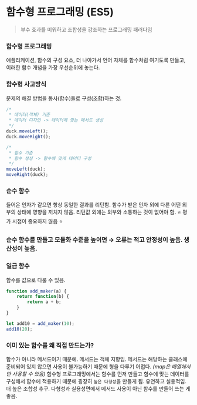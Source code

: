 # 함수형 프로그래밍 (ES5)

> 부수 효과를 미워하고 조합성을 강조하는 프로그래밍 패러다임
> 

### 함수형 프로그래밍

애플리케이션, 함수의 구성 요소, 더 나아가서 언어 자체를 함수처럼 여기도록 만들고, 이러한 함수 개념을 가장 우선순위에 놓는다.

### 함수형 사고방식

문제의 해결 방법을 동사(함수)들로 구성(조합)하는 것.

```jsx
/* 
 * 데이터(객체) 기준
 * 데이터 디자인 -> 데이터에 맞는 메서드 생성
 */
duck.moveLeft();
duck.moveRight();

/* 
 * 함수 기준
 * 함수 생성 -> 함수에 맞게 데이터 구성
 */
moveLeft(duck);
moveRight(duck);
```

### 순수 함수

들어온 인자가 같으면 항상 동일한 결과를 리턴함. 함수가 받은 인자 외에 다른 어떤 외부의 상태에 영향을 끼치지 않음. 리턴값 외에는 외부와 소통하는 것이 없어야 함. ⭐ 평가 시점이 중요하지 않음 ⭐

### 순수 함수를 만들고 모듈화 수준을 높이면 → 오류는 적고 안정성이 높음. 생산성이 높음.

### 일급 함수

함수를 값으로 다룰 수 있음.

```jsx
function add_maker(a) {
	return function(b) {
		return a + b;
	}
}

let add10 = add_maker(10);
add10(20);
```

### **이미 있는 함수를 왜 직접 만드는가?**

함수가 아니라 메서드이기 때문에. 메서드는 객체 지향임. 메서드는 해당하는 클래스에 준비되어 있지 않으면 사용이 불가능하기 때문에 형을 다루기 어렵다. *(map은 배열에서만 사용할 수 있음)* 함수형 프로그래밍에서는 함수를 먼저 만들고 함수에 맞는 데이터를 구성해서 함수에 적용하기 때문에 굉장히 `높은 다형성`을 만들게 됨. 유연하고 실용적임. 더 높은 조합성 추구. 다형성과 실용성면에서 메서드 사용이 아닌 함수를 만들어 쓰는 게 좋음.
